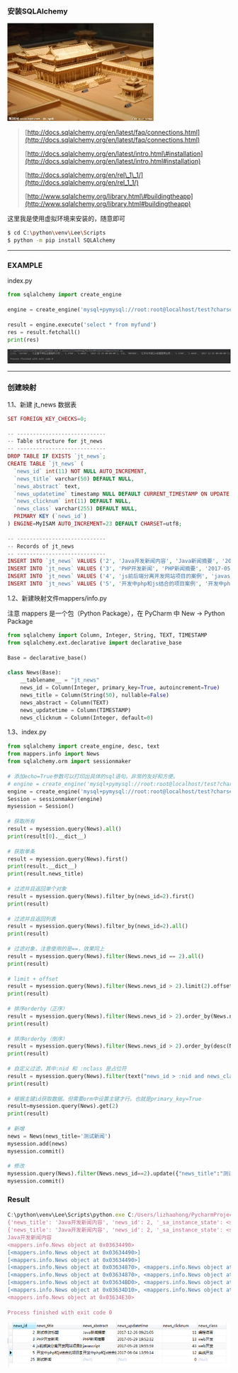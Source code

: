 ### 安装SQLAlchemy

![](/assets/asdasdzxcimport.png)

> [http://docs.sqlalchemy.org/en/latest/faq/connections.html](http://docs.sqlalchemy.org/en/latest/faq/connections.html)
>
> [http://docs.sqlalchemy.org/en/latest/intro.html\#installation](http://docs.sqlalchemy.org/en/latest/intro.html#installation)
>
> [http://docs.sqlalchemy.org/en/rel\_1\_1/](http://docs.sqlalchemy.org/en/rel_1_1/)
>
> [http://www.sqlalchemy.org/library.html\#buildingtheapp](http://www.sqlalchemy.org/library.html#buildingtheapp)

这里我是使用虚拟环境来安装的，随意即可

```bash
$ cd C:\python\venv\Lee\Scripts
$ python -m pip install SQLAlchemy
```

---

### EXAMPLE

index.py

```py
from sqlalchemy import create_engine

engine = create_engine('mysql+pymysql://root:root@localhost/test?charset=utf8')

result = engine.execute('select * from myfund')
res = result.fetchall()
print(res)
```

![](/assets/IP0$F[$}8H4725DT44%28ZBDP.png)

---

### 创建映射

1.1、新建 jt\_news 数据表

```php
SET FOREIGN_KEY_CHECKS=0;

-- ----------------------------
-- Table structure for jt_news
-- ----------------------------
DROP TABLE IF EXISTS `jt_news`;
CREATE TABLE `jt_news` (
  `news_id` int(11) NOT NULL AUTO_INCREMENT,
  `news_title` varchar(50) DEFAULT NULL,
  `news_abstract` text,
  `news_updatetime` timestamp NULL DEFAULT CURRENT_TIMESTAMP ON UPDATE CURRENT_TIMESTAMP,
  `news_clicknum` int(11) DEFAULT NULL,
  `news_class` varchar(255) DEFAULT NULL,
  PRIMARY KEY (`news_id`)
) ENGINE=MyISAM AUTO_INCREMENT=23 DEFAULT CHARSET=utf8;

-- ----------------------------
-- Records of jt_news
-- ----------------------------
INSERT INTO `jt_news` VALUES ('2', 'Java开发新闻内容', 'Java新闻摘要', '2017-05-29 12:38:02', '11', '编程语言');
INSERT INTO `jt_news` VALUES ('3', 'PHP开发新闻', 'PHP新闻摘要', '2017-05-29 19:52:32', '13', 'web开发');
INSERT INTO `jt_news` VALUES ('4', 'js前后端分离开发网站项目的案例', 'javascript', '2017-05-28 19:55:59', '43', 'web开发');
INSERT INTO `jt_news` VALUES ('5', '开发中php和js结合的项目案例', '开发中php和js结合的项目案例摘要', '2017-06-04 13:59:14', '12', '实战开发');
```

1.2、新建映射文件mappers/info.py

注意 mappers 是一个包（Python Package），在 PyCharm 中 New -&gt; Python Package

```py
from sqlalchemy import Column, Integer, String, TEXT, TIMESTAMP
from sqlalchemy.ext.declarative import declarative_base

Base = declarative_base()

class News(Base):
    __tablename__ = "jt_news"
    news_id = Column(Integer, primary_key=True, autoincrement=True)
    news_title = Column(String(50), nullable=False)
    news_abstract = Column(TEXT)
    news_updatetime = Column(TIMESTAMP)
    news_clicknum = Column(Integer, default=0)
```

1.3、index.py

```py
from sqlalchemy import create_engine, desc, text
from mappers.info import News
from sqlalchemy.orm import sessionmaker

# 添加echo=True参数可以打印出具体的sql语句。非常的友好和方便。
# engine = create_engine('mysql+pymysql://root:root@localhost/test?charset=utf8', echo=True)
engine = create_engine('mysql+pymysql://root:root@localhost/test?charset=utf8')
Session = sessionmaker(engine)
mysession = Session()

# 获取所有
result = mysession.query(News).all()
print(result[0].__dict__)

# 获取单条
result = mysession.query(News).first()
print(result.__dict__)
print(result.news_title)

# 过滤并且返回单个对象
result = mysession.query(News).filter_by(news_id=2).first()
print(result)

# 过滤并且返回列表
result = mysession.query(News).filter_by(news_id=2).all()
print(result)

# 过滤对象，注意使用的是==，效果同上
result = mysession.query(News).filter(News.news_id == 2).all()
print(result)

# limit + offset
result = mysession.query(News).filter(News.news_id > 2).limit(2).offset(0).all()
print(result)

# 排序orderby（正序）
result = mysession.query(News).filter(News.news_id > 2).order_by(News.news_id).limit(2).offset(0).all()
print(result)

# 排序orderby（倒序）
result = mysession.query(News).filter(News.news_id > 2).order_by(desc(News.news_id)).limit(2).offset(0).all()
print(result)

# 自定义过滤，其中:nid 和 :nclass 是占位符
result = mysession.query(News).filter(text("news_id > :nid and news_class= :nclass")).params(nid=2,nclass='web开发').all()
print(result)

# 根据主键id获取数据。但需要orm中设置主键才行。也就是primary_key=True
result=mysession.query(News).get(2)
print(result)

# 新增
news = News(news_title='测试新闻')
mysession.add(news)
mysession.commit()

# 修改
mysession.query(News).filter(News.news_id==2).update({"news_title":"测试修改标题"})
mysession.commit()
```

### Result

```js
C:\python\venv\Lee\Scripts\python.exe C:/Users/lizhaohong/PycharmProjects/mypro/test.py
{'news_title': 'Java开发新闻内容', 'news_id': 2, '_sa_instance_state': <sqlalchemy.orm.state.InstanceState object at 0x03634470>, 'news_clicknum': 11, 'news_updatetime': datetime.datetime(2017, 5, 29, 12, 38, 2), 'news_abstract': 'Java新闻摘要'}
{'news_title': 'Java开发新闻内容', 'news_id': 2, '_sa_instance_state': <sqlalchemy.orm.state.InstanceState object at 0x03634470>, 'news_clicknum': 11, 'news_updatetime': datetime.datetime(2017, 5, 29, 12, 38, 2), 'news_abstract': 'Java新闻摘要'}
Java开发新闻内容
<mappers.info.News object at 0x03634490>
[<mappers.info.News object at 0x03634490>]
[<mappers.info.News object at 0x03634490>]
[<mappers.info.News object at 0x03634870>, <mappers.info.News object at 0x036348D0>]
[<mappers.info.News object at 0x03634870>, <mappers.info.News object at 0x036348D0>]
[<mappers.info.News object at 0x03634BD0>, <mappers.info.News object at 0x036348D0>]
[<mappers.info.News object at 0x03634D10>, <mappers.info.News object at 0x036348D0>]
<mappers.info.News object at 0x03634E30>

Process finished with exit code 0
```

![](/assets/12123123123123import.png)

